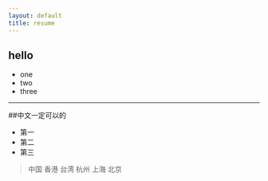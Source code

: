 ```yaml
---
layout: default
title: resume
---
```


## hello
* one
* two
* three

---
##中文一定可以的
* 第一
* 第二
* 第三

> 中国
> 香港
> 台湾
> 杭州
> 上海
> 北京